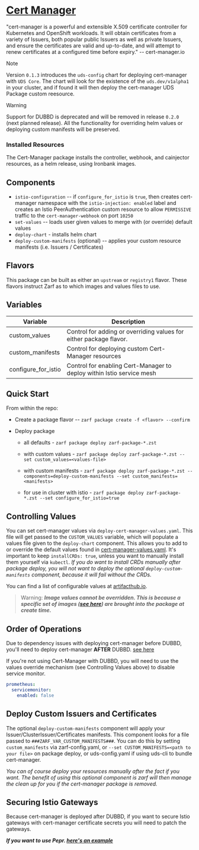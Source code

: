 # [Cert Manager](https://cert-manager.io/)

"cert-manager is a powerful and extensible X.509 certificate controller for Kubernetes and OpenShift workloads. It will obtain certificates from a variety of Issuers, both popular public Issuers as well as private Issuers, and ensure the certificates are valid and up-to-date, and will attempt to renew certificates at a configured time before expiry." -- cert-manager.io

> [!NOTE]  
> Version `0.1.3` introduces the `uds-config` chart for deploying cert-manager with `UDS Core`. The chart will look for the existence of the `uds.dev/v1alpha1` in your cluster, and if found it will then deploy the cert-manager UDS Package custom reesource.

> [!WARNING]  
> Support for DUBBD is deprecated and will be removed in release `0.2.0` (next planned release). All the functionality for overriding helm values or deploying custom manifests will be preserved.

### Installed Resources

The Cert-Manager package installs the controller, webhook, and cainjector resources, as a helm release, using Ironbank images.

## Components

- `istio-configuration` -- if `configure_for_istio` is `true`, then creates cert-manager namespace with the `istio-injection: enabled` label and creates an Istio PeerAuthentication custom resource to allow `PERMISSIVE` traffic to the `cert-manager-webhook` on port `10250`
- `set-values` -- loads user given values to merge with (or override) default values
- `deploy-chart` - installs helm chart
- `deploy-custom-manifests` (optional) -- applies your custom resource manifests (i.e. Issuers / Certificates)

## Flavors

This package can be built as either an `upstream` or `registry1` flavor. These flavors instruct Zarf as to which images and values files to use.

## Variables

| Variable            | Description                                                           |
| ------------------- | --------------------------------------------------------------------- |
| custom_values       | Control for adding or overriding values for either package flavor.    |
| custom_manifests    | Control for deploying custom Cert-Manager resources                   |
| configure_for_istio | Control for enabling Cert-Manager to deploy within Istio service mesh |

## Quick Start

From within the repo:

- Create a package flavor -- `zarf package create -f <flavor> --confirm`

- Deploy package

  - all defaults - `zarf package deploy zarf-package-*.zst`

  - with custom values - `zarf package deploy zarf-package-*.zst --set custom_values=<values-file>`

  - with custom manifests - `zarf package deploy zarf-package-*.zst --components=deploy-custom-manifests --set custom_manifests=<manifests>`

  - for use in cluster with istio - `zarf package deploy zarf-package-*.zst --set configure_for_istio=true`

## Controlling Values

You can set cert-manager values via `deploy-cert-manager-values.yaml`. This file will get passed to the `CUSTOM_VALUES` variable, which will populate a values file given to the `deploy-chart` component. This allows you to add to or override the default values found in [cert-manager-values.yaml](./values/cert-manager-values.yaml). It's important to keep `installCRDs: true`, unless you want to manually install them yourself via `kubectl`. _If you do want to install CRDs manually after package deploy, you will not want to deploy the optional `deploy-custom-manifests` component, because it will fail without the CRDs._

You can find a list of configurable values at [artifacthub.io](https://artifacthub.io/packages/helm/cert-manager/cert-manager).

> Warning:
> **_Image values cannot be overridden. This is because a specific set of images ([see here](./zarf.yaml#L78)) are brought into the package at create time._**

## Order of Operations

Due to dependency issues with deploying cert-manager before DUBBD, you'll need to deploy cert-manager **AFTER** DUBBD. [see here](./examples/uds-bundle.yaml)

If you're not using Cert-Manager with DUBBD, you will need to use the values override mechanism (see Controlling Values above) to disable service monitor.

```yaml
prometheus:
  servicemonitor:
    enabled: false
```

## Deploy Custom Issuers and Certificates

The optional `deploy-custom-manifests` component will apply your Issuer/ClusterIssuer/Certificates manifests. This component looks for a file passed to `###ZARF_VAR_CUSTOM_MANIFESTS###`. You can do this by setting `custom_manifests` via zarf-config.yaml, or `--set CUSTOM_MANIFESTS=<path to your file>` on package deploy, or uds-config.yaml if using uds-cli to bundle cert-manager.

_You can of course deploy your resources manually after the fact if you want. The benefit of using this optional component is zarf will then manage the clean up for you if the cert-manager package is removed._

## Securing Istio Gateways

Because cert-manager is deployed after DUBBD, if you want to secure Istio gateways with cert-manager certificate secrets you will need to patch the gateways.

**_If you want to use Pepr. [here's an example](https://github.com/TristanHoladay/cert-manager-pepr)_**
